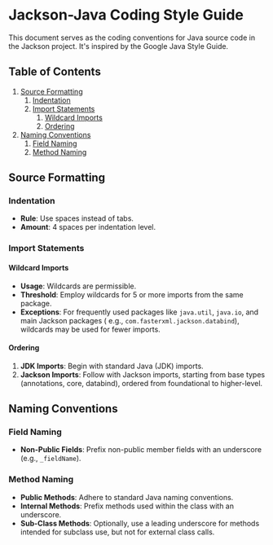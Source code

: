 # Jackson-Java Coding Style Guide

This document serves as the coding conventions for Java source code in the Jackson project. It's inspired by the Google
Java Style Guide.

## Table of Contents

1. [Source Formatting](#source-formatting)
    1. [Indentation](#indentation)
    2. [Import Statements](#import-statements)
        1. [Wildcard Imports](#wildcard-imports)
        2. [Ordering](#ordering)
2. [Naming Conventions](#naming-conventions)
    1. [Field Naming](#field-naming)
    2. [Method Naming](#method-naming)

## Source Formatting

### Indentation

- **Rule**: Use spaces instead of tabs.
- **Amount**: 4 spaces per indentation level.

### Import Statements

#### Wildcard Imports

- **Usage**: Wildcards are permissible.
- **Threshold**: Employ wildcards for 5 or more imports from the same package.
- **Exceptions**: For frequently used packages like `java.util`, `java.io`, and main Jackson packages (
  e.g., `com.fasterxml.jackson.databind`), wildcards may be used for fewer imports.

#### Ordering

1. **JDK Imports**: Begin with standard Java (JDK) imports.
2. **Jackson Imports**: Follow with Jackson imports, starting from base types (annotations, core, databind), ordered
   from foundational to higher-level.

## Naming Conventions

### Field Naming

- **Non-Public Fields**: Prefix non-public member fields with an underscore (e.g., `_fieldName`).

### Method Naming

- **Public Methods**: Adhere to standard Java naming conventions.
- **Internal Methods**: Prefix methods used within the class with an underscore.
- **Sub-Class Methods**: Optionally, use a leading underscore for methods intended for subclass use, but not for
  external class calls.
